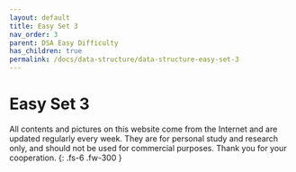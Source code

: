 ```yaml
---
layout: default
title: Easy Set 3
nav_order: 3
parent: DSA Easy Difficulty
has_children: true
permalink: /docs/data-structure/data-structure-easy-set-3
---
```


# Easy Set 3

All contents and pictures on this website come from the Internet and are updated regularly every week. They are for personal study and research only, and should not be used for commercial purposes. Thank you for your cooperation.
{: .fs-6 .fw-300 }




